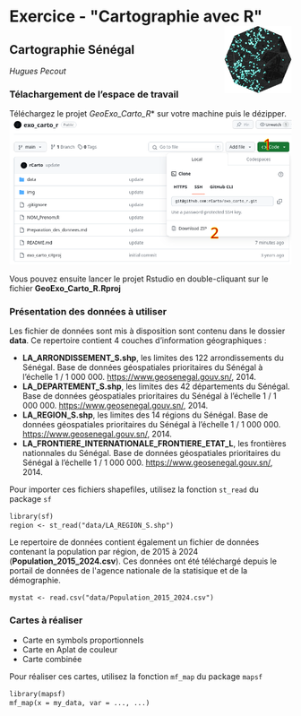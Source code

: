 # Exercice - "Cartographie avec R" <img src="img/logo.png" align="right" width="120"/>

## Cartographie Sénégal

*Hugues Pecout*

### Télachargement de l’espace de travail

Téléchargez le projet *GeoExo_Carto_R** sur votre
machine puis le dézipper.   
![](img/download.png)

Vous pouvez ensuite lancer le projet Rstudio en double-cliquant sur le fichier **GeoExo_Carto_R.Rproj** 

### Présentation des données à utiliser

Les fichier de données sont mis à disposition sont contenu dans le dossier **data**.
Ce repertoire contient 4 couches d’information géographiques :

- **LA_ARRONDISSEMENT_S.shp**, les limites des 122 arrondissements du Sénégal. Base de données géospatiales prioritaires du Sénégal à l’échelle 1 / 1 000 000. https://www.geosenegal.gouv.sn/, 2014.
- **LA_DEPARTEMENT_S.shp**, les limites des 42 départements du Sénégal. Base de données géospatiales prioritaires du Sénégal à l’échelle 1 / 1 000 000. https://www.geosenegal.gouv.sn/, 2014.
- **LA_REGION_S.shp**, les limites des 14 régions du Sénégal. Base de données géospatiales prioritaires du Sénégal à l’échelle 1 / 1 000 000. https://www.geosenegal.gouv.sn/, 2014.
- **LA_FRONTIERE_INTERNATIONALE_FRONTIERE_ETAT_L**, les frontières nationnales du Sénégal. Base de données géospatiales prioritaires du Sénégal à l’échelle 1 / 1 000 000. https://www.geosenegal.gouv.sn/, 2014.

Pour importer ces fichiers shapefiles, utilisez la fonction `st_read` du package `sf`

    library(sf)
    region <- st_read("data/LA_REGION_S.shp")
    
Le repertoire de données contient également un fichier de données contenant la population par région, de 2015 à 2024 (**Population_2015_2024.csv**). Ces données ont été téléchargé depuis le portail de données de l'agence nationale de la statisique et de la démographie.

    mystat <- read.csv("data/Population_2015_2024.csv")


### Cartes à réaliser

- Carte en symbols proportionnels
- Carte en Aplat de couleur
- Carte combinée


Pour réaliser ces cartes, utilisez la fonction `mf_map` du package `mapsf`

    library(mapsf)
    mf_map(x = my_data, var = ..., ...)



